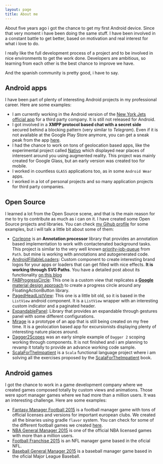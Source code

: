 ```yaml
---
layout: page
title: About me
---
```


About five years ago i got the chance to get my first Android device. Since that very moment i have been 
doing the same stuff. I have been involved in a constant battle to get better, based on motivation and 
real interest for what i love to do.

I really like the full development process of a project and to be involved in nice environments to get 
the work done. Developers are ambitious, so learning from each other is the best chance to improve we have. 

And the spanish community is pretty good, i have to say.
 
 
## Android apps

I have been part of plenty of interesting Android projects in my professional career. Here are some examples:

* I am currently working in the Android version of the [New York Jets official app](https://itunes.apple.com/us/app/official-new-york-jets/id460494117?mt=8) for a third party company. It is still not released for Android.
* I got involved in a **XMPP protocol based chat with a secret side** secured behind a blocking pattern (very similar to *Telegram*). Even if it is not available at the Google Play Store anymore, you can get a sneak peak from the app [here](http://www.droiders.com/es/tag/enjoystr-es/). 
* I had the chance to work on tons of geolocation based apps, like the experimental project called [Nativo](https://play.google.com/store/apps/details?id=com.droiders.android.nativovanilla) which displayed near places of interesent around you using augmented reality. This project was mainly created for Google Glass, but an early version was created too for mobile. 
* I worked in countless `GLASS` applications too, as in some `Android Wear` apps.
* I worked in a lot of personal projects and so many application projects for third party companies.


## Open Source

I learned a lot from the Open Source scene, and that is the main reason for me to try to contribute as much as i can on it. I have created some Open Source projects and libraries. You can check [my Gihub profile](https://github.com/JorgeCastilloPrz/) for some examples, but i will talk a little bit about some of them:

* [Corleone](https://github.com/JorgeCastilloPrz/Corleone) is an **Annotation processor** library that provides an annotation based implementation to work with contactenated background tasks. This project is similar to the very well known [priority-job-queue](https://github.com/path/android-priority-jobqueue) from `Path`. but mine is working with annotations and autogenerated code.
* [AndroidFillableLoaders](https://github.com/JorgeCastilloPrz/AndroidFillableLoaders): Custom component to create interesting brand logos for your apps or loaders that can get filled with nice effects. **It is working through SVG Paths**. You have a detailed post about its functionality [on this blog](http://jorgecastillo.xyz/2015/08/16/android-fillable-loaders/)
* [FABProgressCircle](https://github.com/JorgeCastilloPrz/FABProgressCircle): This one is a custom view that replicates a [**Google** material design approach](https://material-design.storage.googleapis.com/publish/material_v_4/material_ext_publish/0B6Okdz75tqQsa0QwVnd6NVlvWkk/components-progressactivity-typesofindicators-Circular_wFab_xhdpi_003.webm) to create a progress circle around any FloatingActionButton library.
* [PagedHeadListView](https://github.com/JorgeCastilloPrz/PagedHeadListView): This one is a little bit old, so it is based in the `ListView` android component. It is a `ListView` wrapper with an interesting custom indicator and a paginated header.
* [ExpandablePanel](https://github.com/JorgeCastilloPrz/ExpandablePanel): Library that provides an expandable through gestures panel with some different configurations.
* [Mirage](https://github.com/JorgeCastilloPrz/Mirage) is a prototype of an app that is still being created on my free time. It is a geolocation based app for excursionists displaying plenty of interesting nature places around.
* [Dagger2Scopes](https://github.com/JorgeCastilloPrz/Dagger2Scopes) was an early simple example of `Dagger 2` scoping working through components. It is not finished and i am planning to revamp it totally to provide an advance working code sample.
* [ScalaForTheImpatient](https://github.com/JorgeCastilloPrz/ScalaForTheImpatient) is a `Scala` functional language project where i am solving all the exercises proposed by the [ScalaForTheImpatient](http://www.horstmann.com/scala/index.html) book.

## Android games

I got the chance to work in a game development company where we created games composed totally by custom 
views and animations. Those were sport manager games where we had more than a million users. It 
was an interesting challenge. Here are some examples:

* [Fantasy Manager Football 2015](https://play.google.com/store/apps/details?id=com.fromthebenchgames.fmfootball2015) is a football manager game with tons of official licenses and versions for important european clubs. We created all the binaries using gradle `flavor` system. You can check for some of the different football games we created [here](https://play.google.com/store/apps/dev?id=4682432532609369869).
* [NBA General Manager 2015](https://play.google.com/store/apps/details?id=com.fromthebenchgames.nbamanager15) is one of the official NBA licensed games with more than a million users.
* [Football Franchise 2015](https://play.google.com/store/apps/details?id=com.fromthebenchgames.nflpamanager14) is an NFL manager game based in the oficial NFL.
* [Baseball General Manager 2015](https://play.google.com/store/apps/details?id=com.fromthebenchgames.mlbpamanager14) is a baseball manager game based in the oficial Major League Baseball.
